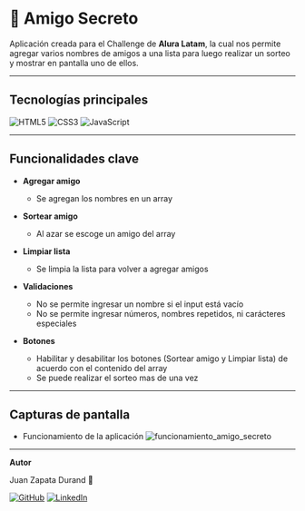 # 🧐 Amigo Secreto

Aplicación creada para el Challenge de **Alura Latam**, la cual nos permite agregar varios nombres de amigos a una lista para luego realizar un sorteo y mostrar en pantalla uno de ellos.

---

## Tecnologías principales

![HTML5](https://img.shields.io/badge/HTML5-E34F26?style=for-the-badge&logo=html5&logoColor=white)
![CSS3](https://img.shields.io/badge/CSS3-1572B6?style=for-the-badge&logo=css3&logoColor=white)
![JavaScript](https://img.shields.io/badge/JavaScript-F7DF1E?style=for-the-badge&logo=javascript&logoColor=black)

---

## Funcionalidades clave

- **Agregar amigo**
  - Se agregan los nombres en un array

- **Sortear amigo**  
  - Al azar se escoge un amigo del array
 
- **Limpiar lista**
  - Se limpia la lista para volver a agregar amigos

- **Validaciones**
  - No se permite ingresar un nombre si el input está vacío
  - No se permite ingresar números, nombres repetidos, ni carácteres especiales

- **Botones**  
  - Habilitar y desabilitar los botones (Sortear amigo y Limpiar lista) de acuerdo con el contenido del array
  - Se puede realizar el sorteo mas de una vez

---

## Capturas de pantalla
- Funcionamiento de la aplicación
  ![funcionamiento_amigo_secreto](https://github.com/user-attachments/assets/44ffa60d-90bc-44b6-b0d2-016fa9e6d940)

---

**Autor**

Juan Zapata Durand 🚀

[![GitHub](https://img.shields.io/badge/GitHub-000?style=for-the-badge&logo=github&logoColor=white)](https://github.com/JuanZ-Dev)
[![LinkedIn](https://img.shields.io/badge/LinkedIn-0A66C2?style=for-the-badge&logo=linkedin&logoColor=white)](https://linkedin.com/in/juan-zapata-durand)
